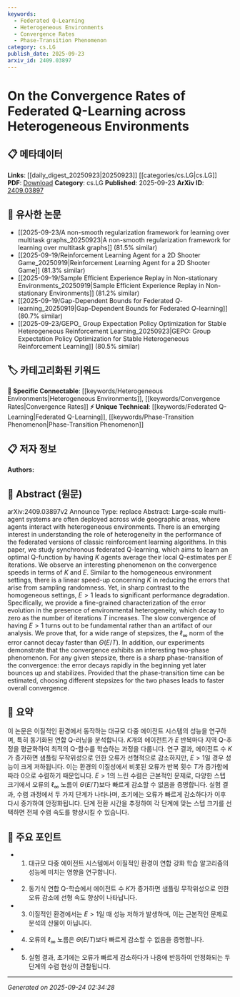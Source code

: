 ```yaml
---
keywords:
  - Federated Q-Learning
  - Heterogeneous Environments
  - Convergence Rates
  - Phase-Transition Phenomenon
category: cs.LG
publish_date: 2025-09-23
arxiv_id: 2409.03897
---
```


<!-- KEYWORD_LINKING_METADATA:
{
  "processed_timestamp": "2025-09-24T02:34:28.104019",
  "vocabulary_version": "1.0",
  "selected_keywords": [
    "Federated Q-Learning",
    "Heterogeneous Environments",
    "Convergence Rates",
    "Phase-Transition Phenomenon"
  ],
  "rejected_keywords": [],
  "similarity_scores": {
    "Federated Q-Learning": 0.82,
    "Heterogeneous Environments": 0.78,
    "Convergence Rates": 0.8,
    "Phase-Transition Phenomenon": 0.77
  },
  "extraction_method": "AI_prompt_based",
  "budget_applied": true,
  "candidates_json": {
    "candidates": [
      {
        "surface": "Federated Q-Learning",
        "canonical": "Federated Q-Learning",
        "aliases": [
          "Federated Reinforcement Learning"
        ],
        "category": "unique_technical",
        "rationale": "This term represents a specific adaptation of Q-Learning for federated environments, which is central to the paper's focus.",
        "novelty_score": 0.75,
        "connectivity_score": 0.68,
        "specificity_score": 0.85,
        "link_intent_score": 0.82
      },
      {
        "surface": "Heterogeneous Environments",
        "canonical": "Heterogeneous Environments",
        "aliases": [
          "Diverse Environments"
        ],
        "category": "specific_connectable",
        "rationale": "Understanding the impact of environmental heterogeneity is crucial for linking studies on federated learning.",
        "novelty_score": 0.58,
        "connectivity_score": 0.79,
        "specificity_score": 0.72,
        "link_intent_score": 0.78
      },
      {
        "surface": "Convergence Rates",
        "canonical": "Convergence Rates",
        "aliases": [
          "Convergence Speed"
        ],
        "category": "specific_connectable",
        "rationale": "Convergence rates are a key metric in assessing the performance of learning algorithms, facilitating connections to optimization studies.",
        "novelty_score": 0.55,
        "connectivity_score": 0.83,
        "specificity_score": 0.7,
        "link_intent_score": 0.8
      },
      {
        "surface": "Phase-Transition Phenomenon",
        "canonical": "Phase-Transition Phenomenon",
        "aliases": [
          "Convergence Phase Transition"
        ],
        "category": "unique_technical",
        "rationale": "This phenomenon is a unique aspect of the convergence behavior described, offering a novel angle for research connections.",
        "novelty_score": 0.78,
        "connectivity_score": 0.65,
        "specificity_score": 0.88,
        "link_intent_score": 0.77
      }
    ],
    "ban_list_suggestions": [
      "synchronous",
      "sampling randomness",
      "stepsizes"
    ]
  },
  "decisions": [
    {
      "candidate_surface": "Federated Q-Learning",
      "resolved_canonical": "Federated Q-Learning",
      "decision": "linked",
      "scores": {
        "novelty": 0.75,
        "connectivity": 0.68,
        "specificity": 0.85,
        "link_intent": 0.82
      }
    },
    {
      "candidate_surface": "Heterogeneous Environments",
      "resolved_canonical": "Heterogeneous Environments",
      "decision": "linked",
      "scores": {
        "novelty": 0.58,
        "connectivity": 0.79,
        "specificity": 0.72,
        "link_intent": 0.78
      }
    },
    {
      "candidate_surface": "Convergence Rates",
      "resolved_canonical": "Convergence Rates",
      "decision": "linked",
      "scores": {
        "novelty": 0.55,
        "connectivity": 0.83,
        "specificity": 0.7,
        "link_intent": 0.8
      }
    },
    {
      "candidate_surface": "Phase-Transition Phenomenon",
      "resolved_canonical": "Phase-Transition Phenomenon",
      "decision": "linked",
      "scores": {
        "novelty": 0.78,
        "connectivity": 0.65,
        "specificity": 0.88,
        "link_intent": 0.77
      }
    }
  ]
}
-->

# On the Convergence Rates of Federated Q-Learning across Heterogeneous Environments

## 📋 메타데이터

**Links**: [[daily_digest_20250923|20250923]] [[categories/cs.LG|cs.LG]]
**PDF**: [Download](https://arxiv.org/pdf/2409.03897.pdf)
**Category**: cs.LG
**Published**: 2025-09-23
**ArXiv ID**: [2409.03897](https://arxiv.org/abs/2409.03897)

## 🔗 유사한 논문
- [[2025-09-23/A non-smooth regularization framework for learning over multitask graphs_20250923|A non-smooth regularization framework for learning over multitask graphs]] (81.5% similar)
- [[2025-09-19/Reinforcement Learning Agent for a 2D Shooter Game_20250919|Reinforcement Learning Agent for a 2D Shooter Game]] (81.3% similar)
- [[2025-09-19/Sample Efficient Experience Replay in Non-stationary Environments_20250919|Sample Efficient Experience Replay in Non-stationary Environments]] (81.2% similar)
- [[2025-09-19/Gap-Dependent Bounds for Federated $Q$-learning_20250919|Gap-Dependent Bounds for Federated $Q$-learning]] (80.7% similar)
- [[2025-09-23/GEPO_ Group Expectation Policy Optimization for Stable Heterogeneous Reinforcement Learning_20250923|GEPO: Group Expectation Policy Optimization for Stable Heterogeneous Reinforcement Learning]] (80.5% similar)

## 🏷️ 카테고리화된 키워드
**🔗 Specific Connectable**: [[keywords/Heterogeneous Environments|Heterogeneous Environments]], [[keywords/Convergence Rates|Convergence Rates]]
**⚡ Unique Technical**: [[keywords/Federated Q-Learning|Federated Q-Learning]], [[keywords/Phase-Transition Phenomenon|Phase-Transition Phenomenon]]

## 📋 저자 정보

**Authors:** 

## 📄 Abstract (원문)

arXiv:2409.03897v2 Announce Type: replace 
Abstract: Large-scale multi-agent systems are often deployed across wide geographic areas, where agents interact with heterogeneous environments. There is an emerging interest in understanding the role of heterogeneity in the performance of the federated versions of classic reinforcement learning algorithms. In this paper, we study synchronous federated Q-learning, which aims to learn an optimal Q-function by having $K$ agents average their local Q-estimates per $E$ iterations. We observe an interesting phenomenon on the convergence speeds in terms of $K$ and $E$. Similar to the homogeneous environment settings, there is a linear speed-up concerning $K$ in reducing the errors that arise from sampling randomness. Yet, in sharp contrast to the homogeneous settings, $E>1$ leads to significant performance degradation. Specifically, we provide a fine-grained characterization of the error evolution in the presence of environmental heterogeneity, which decay to zero as the number of iterations $T$ increases. The slow convergence of having $E>1$ turns out to be fundamental rather than an artifact of our analysis. We prove that, for a wide range of stepsizes, the $\ell_{\infty}$ norm of the error cannot decay faster than $\Theta (E/T)$. In addition, our experiments demonstrate that the convergence exhibits an interesting two-phase phenomenon. For any given stepsize, there is a sharp phase-transition of the convergence: the error decays rapidly in the beginning yet later bounces up and stabilizes. Provided that the phase-transition time can be estimated, choosing different stepsizes for the two phases leads to faster overall convergence.

## 📝 요약

이 논문은 이질적인 환경에서 동작하는 대규모 다중 에이전트 시스템의 성능을 연구하며, 특히 동기화된 연합 Q-러닝을 분석합니다. $K$개의 에이전트가 $E$ 반복마다 지역 Q-추정을 평균화하여 최적의 Q-함수를 학습하는 과정을 다룹니다. 연구 결과, 에이전트 수 $K$가 증가하면 샘플링 무작위성으로 인한 오류가 선형적으로 감소하지만, $E>1$일 경우 성능이 크게 저하됩니다. 이는 환경의 이질성에서 비롯된 오류가 반복 횟수 $T$가 증가함에 따라 0으로 수렴하기 때문입니다. $E>1$의 느린 수렴은 근본적인 문제로, 다양한 스텝 크기에서 오류의 $\ell_{\infty}$ 노름이 $\Theta (E/T)$보다 빠르게 감소할 수 없음을 증명합니다. 실험 결과, 수렴 과정에서 두 가지 단계가 나타나며, 초기에는 오류가 빠르게 감소하다가 이후 다시 증가하여 안정화됩니다. 단계 전환 시간을 추정하여 각 단계에 맞는 스텝 크기를 선택하면 전체 수렴 속도를 향상시킬 수 있습니다.

## 🎯 주요 포인트

- 1. 대규모 다중 에이전트 시스템에서 이질적인 환경이 연합 강화 학습 알고리즘의 성능에 미치는 영향을 연구합니다.
- 2. 동기식 연합 Q-학습에서 에이전트 수 $K$가 증가하면 샘플링 무작위성으로 인한 오류 감소에 선형 속도 향상이 나타납니다.
- 3. 이질적인 환경에서는 $E>1$일 때 성능 저하가 발생하며, 이는 근본적인 문제로 분석의 산물이 아닙니다.
- 4. 오류의 $\ell_{\infty}$ 노름은 $\Theta (E/T)$보다 빠르게 감소할 수 없음을 증명합니다.
- 5. 실험 결과, 초기에는 오류가 빠르게 감소하다가 나중에 반등하여 안정화되는 두 단계의 수렴 현상이 관찰됩니다.


---

*Generated on 2025-09-24 02:34:28*